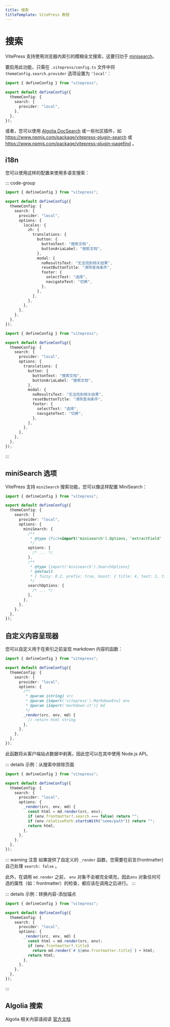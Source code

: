 ```yaml
---
title: 搜索
titleTemplate: VitePress 教程
---
```


# 搜索

VitePress 支持使用浏览器内索引的模糊全文搜索，这要归功于 [minisearch](https://github.com/lucaong/minisearch/)。

要启用此功能，只需在 `.vitepress/config.ts` 文件中将 `themeConfig.search.provider` 选项设置为 `'local'`：

```ts
import { defineConfig } from "vitepress";

export default defineConfig({
  themeConfig: {
    search: {
      provider: "local",
    },
  },
});
```

或者，您可以使用 [Algolia DocSearch](https://vitepress.dev/reference/default-theme-search#algolia-search) 或一些社区插件，如 https://www.npmjs.com/package/vitepress-plugin-search 或 https://www.npmjs.com/package/vitepress-plugin-pagefind 。

## i18n

您可以使用这样的配置来使用多语言搜索：

::: code-group

```ts [多语言]
import { defineConfig } from "vitepress";

export default defineConfig({
  themeConfig: {
    search: {
      provider: "local",
      options: {
        locales: {
          zh: {
            translations: {
              button: {
                buttonText: "搜索文档",
                buttonAriaLabel: "搜索文档",
              },
              modal: {
                noResultsText: "无法找到相关结果",
                resetButtonTitle: "清除查询条件",
                footer: {
                  selectText: "选择",
                  navigateText: "切换",
                },
              },
            },
          },
        },
      },
    },
  },
});
```

```ts [仅中文]
import { defineConfig } from "vitepress";

export default defineConfig({
  themeConfig: {
    search: {
      provider: "local",
      options: {
        translations: {
          button: {
            buttonText: "搜索文档",
            buttonAriaLabel: "搜索文档",
          },
          modal: {
            noResultsText: "无法找到相关结果",
            resetButtonTitle: "清除查询条件",
            footer: {
              selectText: "选择",
              navigateText: "切换",
            },
          },
        },
      },
    },
  },
});
```

:::

## miniSearch 选项

VitePress 支持 `miniSearch` 搜索功能，您可以像这样配置 MiniSearch：

```ts
import { defineConfig } from "vitepress";

export default defineConfig({
  themeConfig: {
    search: {
      provider: "local",
      options: {
        miniSearch: {
          /**
           * @type {Pick<import('minisearch').Options, 'extractField' | 'tokenize' | 'processTerm'>}
           */
          options: {
            /* ... */
          },
          /**
           * @type {import('minisearch').SearchOptions}
           * @default
           * { fuzzy: 0.2, prefix: true, boost: { title: 4, text: 2, titles: 1 } }
           */
          searchOptions: {
            /* ... */
          },
        },
      },
    },
  },
});
```

## 自定义内容呈现器

您可以自定义用于在索引之前呈现 markdown 内容的函数：

```ts
import { defineConfig } from "vitepress";

export default defineConfig({
  themeConfig: {
    search: {
      provider: "local",
      options: {
        /**
         * @param {string} src
         * @param {import('vitepress').MarkdownEnv} env
         * @param {import('markdown-it')} md
         */
        _render(src, env, md) {
          // return html string
        },
      },
    },
  },
});
```

此函数将从客户端站点数据中剥离，因此您可以在其中使用 Node.js API。

::: details 示例：从搜索中排除页面

```ts
import { defineConfig } from "vitepress";

export default defineConfig({
  themeConfig: {
    search: {
      provider: "local",
      options: {
        _render(src, env, md) {
          const html = md.render(src, env);
          if (env.frontmatter?.search === false) return "";
          if (env.relativePath.startsWith("some/path")) return "";
          return html;
        },
      },
    },
  },
});
```

::: warning 注意
如果提供了自定义的 `_render` 函数，您需要在前言(frontmatter)自己处理 `search: false` 。

此外，在调用 `md.render` 之前， `env` 对象不会被完全填充，因此`env` 对象任何可选的属性（如：frontmatter）的检查，都应该在调用之后进行。
:::

::: details 示例：转换内容-添加锚点

```ts
import { defineConfig } from "vitepress";

export default defineConfig({
  themeConfig: {
    search: {
      provider: "local",
      options: {
        _render(src, env, md) {
          const html = md.render(src, env);
          if (env.frontmatter?.title)
            return md.render(`# ${env.frontmatter.title}`) + html;
          return html;
        },
      },
    },
  },
});
```

:::

## Algolia 搜索

Algolia 相关内容请阅读 [官方文档](https://vitepress.dev/reference/default-theme-search#algolia-search)
